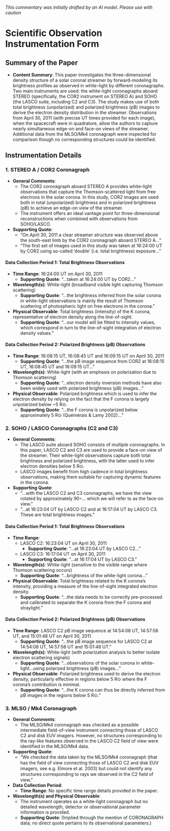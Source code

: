 _This commentary was initially drafted by an AI model. Please use with caution_

# Scientific Observation Instrumentation Form

## Summary of the Paper
- **Content Summary**: This paper investigates the three-dimensional density structure of a solar coronal streamer by forward-modeling its brightness profiles as observed in white-light by different coronagraphs. Two main instruments are used: the white-light coronagraphs aboard STEREO (specifically, the COR2 instrument on STEREO A) and SOHO (the LASCO suite, including C2 and C3). The study makes use of both total brightness (unpolarized) and polarized brightness (pB) images to derive the electron density distribution in the streamer. Observations from April 30, 2011 (with precise UT times provided for each image), when the spacecraft were in quadrature, allow the authors to capture nearly simultaneous edge-on and face-on views of the streamer. Additional data from the MLSO/Mk4 coronagraph were inspected for comparison though no corresponding structures could be identified.

## Instrumentation Details

### 1. STEREO A / COR2 Coronagraph
- **General Comments**:
   - The COR2 coronagraph aboard STEREO A provides white-light observations that capture the Thomson-scattered light from free electrons in the solar corona. In this study, COR2 images are used both in total (unpolarized) brightness and in polarized brightness (pB) to achieve an edge-on view of the streamer.
   - The instrument offers an ideal vantage point for three-dimensional reconstructions when combined with observations from SOHO/LASCO.
- **Supporting Quote**: 
   - “On April 30, 2011 a clear streamer structure was observed above the south-east limb by the COR2 coronagraph aboard STEREO A…”  
   - “The first set of images used in this study was taken at 16:24:00 UT by COR2 using so-called ‘double’ (i.e. total brightness) exposure…”  

#### Data Collection Period 1: Total Brightness Observations
- **Time Range**: 16:24:00 UT on April 30, 2011  
   - **Supporting Quote**: “...taken at 16:24:00 UT by COR2…”  
- **Wavelength(s)**: White-light (broadband visible light capturing Thomson scattering)
   - **Supporting Quote**: “...the brightness inferred from the solar corona in white-light observations is mainly the result of Thomson scattering of photospheric light on free electrons in the corona.”
- **Physical Observable**: Total brightness (intensity) of the K corona, representative of electron density along the line-of-sight.
   - **Supporting Quote**: “...our model will be fitted to intensity values, which correspond in turn to the line-of-sight integration of electron density values.”

#### Data Collection Period 2: Polarized Brightness (pB) Observations
- **Time Range**: 16:08:15 UT, 16:08:45 UT and 16:09:15 UT on April 30, 2011  
   - **Supporting Quote**: “...the pB image sequence from COR2 at 16:08:15 UT, 16:08:45 UT and 16:09:15 UT…”  
- **Wavelength(s)**: White-light (with an emphasis on polarization due to Thomson scattering)  
   - **Supporting Quote**: “...electron density inversion methods have also been widely used with polarized brightness (pB) images...”
- **Physical Observable**: Polarized brightness which is used to infer the electron density by relying on the fact that the F corona is largely unpolarized below ~5 R⊙.
   - **Supporting Quote**: “...the F corona is unpolarized below approximately 5 R⊙ (Quémérais & Lamy 2002)…”

### 2. SOHO / LASCO Coronagraphs (C2 and C3)
- **General Comments**:
   - The LASCO suite aboard SOHO consists of multiple coronagraphs. In this paper, LASCO C2 and C3 are used to provide a face-on view of the streamer. Their white-light observations capture both total brightness and polarized brightness, with the latter used to infer electron densities below 5 R⊙.
   - LASCO images benefit from high cadence in total brightness observations, making them suitable for capturing dynamic features in the corona.
- **Supporting Quote**:
   - “...with the LASCO C2 and C3 coronagraphs, we have the view rotated by approximately 90◦... which we will refer to as the face-on view.”
   - “...at 16:23:04 UT by LASCO C2 and at 16:17:04 UT by LASCO C3. These are total brightness images.”
  
#### Data Collection Period 1: Total Brightness Observations
- **Time Range**:
   - LASCO C2: 16:23:04 UT on April 30, 2011  
      - **Supporting Quote**: “...at 16:23:04 UT by LASCO C2…”
   - LASCO C3: 16:17:04 UT on April 30, 2011  
      - **Supporting Quote**: “...at 16:17:04 UT by LASCO C3.”
- **Wavelength(s)**: White-light (sensitive to the visible range where Thomson scattering occurs)
   - **Supporting Quote**: “...brightness of the white-light corona…”
- **Physical Observable**: Total brightness related to the K corona’s intensity, providing a measure of the line-of-sight integrated electron density.
   - **Supporting Quote**: “...the data needs to be correctly pre-processed and calibrated to separate the K corona from the F corona and straylight.”

#### Data Collection Period 2: Polarized Brightness (pB) Observations
- **Time Range**: LASCO C2 pB image sequence at 14:54:08 UT, 14:57:58 UT, and 15:01:48 UT on April 30, 2011  
   - **Supporting Quote**: “...the pB image sequence for LASCO C2 at 14:54:08 UT, 14:57:58 UT and 15:01:48 UT.”
- **Wavelength(s)**: White-light (with polarization analysis to better isolate electron scattering signals)
   - **Supporting Quote**: “...observations of the solar corona in white-light...using polarized brightness (pB) images…”
- **Physical Observable**: Polarized brightness used to derive the electron density, particularly effective in regions below 5 R⊙ where the F corona’s contribution is minimal.
   - **Supporting Quote**: “...the K corona can thus be directly inferred from pB images in the regions below 5 R⊙.”

### 3. MLSO / Mk4 Coronagraph
- **General Comments**:
   - The MLSO/Mk4 coronagraph was checked as a possible intermediate field-of-view instrument connecting those of LASCO C2 and disk EUV imagers. However, no structures corresponding to the ray-like features observed in the LASCO C2 field of view were identified in the MLSO/Mk4 data.
- **Supporting Quote**:
   - “We checked the data taken by the MLSO/Mk4 coronagraph (that has the ﬁeld of view connecting those of LASCO C2 and disk EUV imagers, see e.g. Elmore et al. 2003) but could not identify any structures corresponding to rays we observed in the C2 ﬁeld of view.”
- **Data Collection Period**:  
   - **Time Range**: No specific time range details provided in the paper.
- **Wavelength(s) and Physical Observable**:  
   - The instrument operates as a white-light coronagraph but no detailed wavelength, detector or observational parameter information is provided.
   - **Supporting Quote**: (Implied through the mention of CORONAGRAPH data; no direct quote pertains to its observational parameters.)
